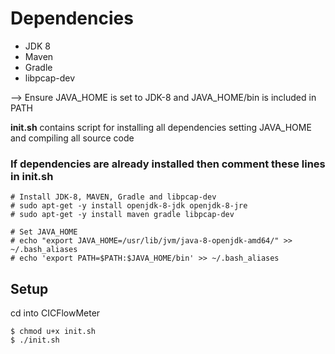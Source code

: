 # Dependencies
  * JDK 8
  * Maven
  * Gradle
  * libpcap-dev

--> Ensure JAVA_HOME is set to JDK-8 and JAVA_HOME/bin is included in PATH 

**init.sh** contains script for installing all dependencies setting JAVA_HOME and compiling all source code
### If dependencies are already installed then comment these lines in init.sh
```
# Install JDK-8, MAVEN, Gradle and libpcap-dev
# sudo apt-get -y install openjdk-8-jdk openjdk-8-jre
# sudo apt-get -y install maven gradle libpcap-dev

# Set JAVA_HOME
# echo "export JAVA_HOME=/usr/lib/jvm/java-8-openjdk-amd64/" >> ~/.bash_aliases
# echo 'export PATH=$PATH:$JAVA_HOME/bin' >> ~/.bash_aliases
```

## Setup
cd into CICFlowMeter
```
$ chmod u+x init.sh
$ ./init.sh
```
